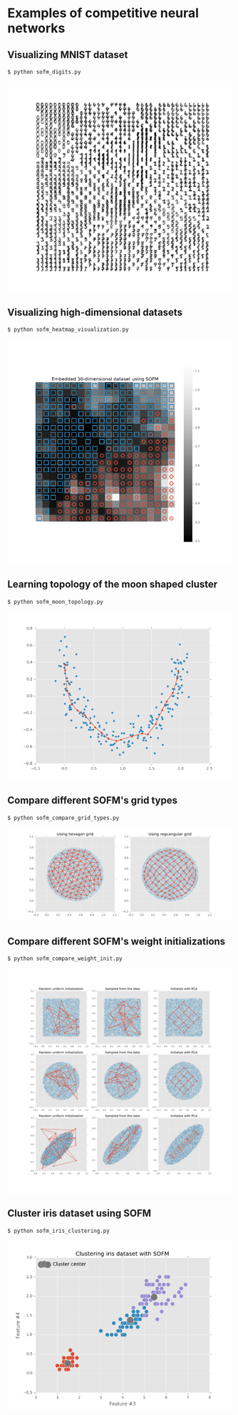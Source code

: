 # Examples of competitive neural networks

## Visualizing MNIST dataset

```bash
$ python sofm_digits.py
```

![](images/sofm-digits.png)

## Visualizing high-dimensional datasets

```bash
$ python sofm_heatmap_visualization.py
```

![](images/sofm-heatmap.png)

## Learning topology of the moon shaped cluster

```bash
$ python sofm_moon_topology.py
```

![](images/sofm-moon-topology.png)

## Compare different SOFM's grid types

```bash
$ python sofm_compare_grid_types.py
```

![](images/sofm-hexagon-vs-rectangular-grid.png)

## Compare different SOFM's weight initializations

```bash
$ python sofm_compare_weight_init.py
```

![](images/compare-weight-init-methods.png)

## Cluster iris dataset using SOFM

```bash
$ python sofm_iris_clustering.py
```

![](images/sofm-iris-clustering.png)
